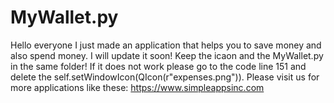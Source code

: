 # MyWallet.py
Hello everyone I just made an application that helps you to save money and also spend money. I will update it soon!
Keep the icaon and the MyWallet.py in the same folder!
If it does not work please go to the code line 151 and delete the self.setWindowIcon(QIcon(r"expenses.png")). 
Please visit us for more applications like these: https://www.simpleappsinc.com
